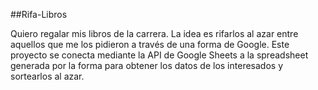 ##Rifa-Libros

Quiero regalar mis libros de la carrera. La idea es rifarlos al azar entre aquellos que me los pidieron a través de una forma de 
Google. Este proyecto se conecta mediante la API de Google Sheets a la spreadsheet generada por la forma para obtener los datos de los interesados y sortearlos al azar.
